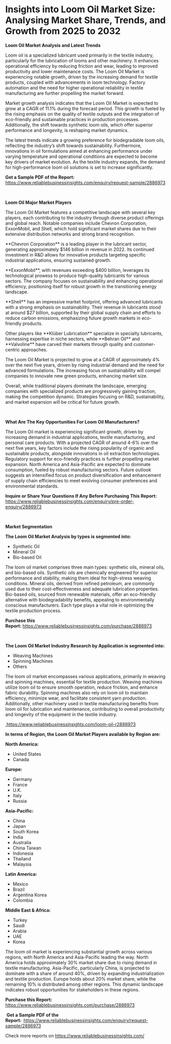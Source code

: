 <p><h1>Insights into Loom Oil Market Size: Analysing Market Share, Trends, and Growth from 2025 to 2032</h1></p><p><strong>Loom Oil Market Analysis and Latest Trends</strong></p>
<p><p>Loom oil is a specialized lubricant used primarily in the textile industry, particularly for the lubrication of looms and other machinery. It enhances operational efficiency by reducing friction and wear, leading to improved productivity and lower maintenance costs. The Loom Oil Market is experiencing notable growth, driven by the increasing demand for textile products, coupled with advancements in loom technology. Factory automation and the need for higher operational reliability in textile manufacturing are further propelling the market forward.</p><p>Market growth analysis indicates that the Loom Oil Market is expected to grow at a CAGR of 11.1% during the forecast period. This growth is fueled by the rising emphasis on the quality of textile outputs and the integration of eco-friendly and sustainable practices in production processes. Additionally, the shift towards synthetic loom oils, which offer superior performance and longevity, is reshaping market dynamics.</p><p>The latest trends indicate a growing preference for biodegradable loom oils, reflecting the industry’s shift towards sustainability. Furthermore, innovations in oil formulations aimed at enhancing performance under varying temperature and operational conditions are expected to become key drivers of market evolution. As the textile industry expands, the demand for high-performance loom oil solutions is set to increase significantly.</p></p>
<p><strong>Get a Sample PDF of the Report:&nbsp;</strong> <a href="https://www.reliablebusinessinsights.com/enquiry/request-sample/2886973?utm_campaign=2760&utm_medium=2&utm_source=Github&utm_content=ia&utm_term=13032025&utm_id=loom-oil">https://www.reliablebusinessinsights.com/enquiry/request-sample/2886973</a></p>
<p>&nbsp;</p>
<p><strong>Loom Oil Major Market Players</strong></p>
<p><p>The Loom Oil Market features a competitive landscape with several key players, each contributing to the industry through diverse product offerings and global reach. Notable companies include Chevron Corporation, ExxonMobil, and Shell, which hold significant market shares due to their extensive distribution networks and strong brand recognition.</p><p>**Chevron Corporation** is a leading player in the lubricant sector, generating approximately $146 billion in revenue in 2022. Its continued investment in R&D allows for innovative products targeting specific industrial applications, ensuring sustained growth.</p><p>**ExxonMobil**, with revenues exceeding $400 billion, leverages its technological prowess to produce high-quality lubricants for various sectors. The company focuses on sustainability and enhancing operational efficiency, positioning itself for robust growth in the transitioning energy landscape.</p><p>**Shell** has an impressive market footprint, offering advanced lubricants with a strong emphasis on sustainability. Their revenue in lubricants stood at around $27 billion, supported by their global supply chain and efforts to reduce carbon emissions, emphasizing future growth markets in eco-friendly products.</p><p>Other players like **Klüber Lubrication** specialize in specialty lubricants, harnessing expertise in niche sectors, while **Behran Oil** and **Valvoline** have carved their markets through quality and customer-centric approaches.</p><p>The Loom Oil Market is projected to grow at a CAGR of approximately 4% over the next five years, driven by rising industrial demand and the need for advanced formulations. The increasing focus on sustainability will compel companies to innovate new green products, enhancing market size.</p><p>Overall, while traditional players dominate the landscape, emerging companies with specialized products are progressively gaining traction, making the competition dynamic. Strategies focusing on R&D, sustainability, and market expansion will be critical for future growth.</p></p>
<p>&nbsp;</p>
<p><strong>What Are The Key Opportunities For Loom Oil Manufacturers?</strong></p>
<p><p>The Loom Oil market is experiencing significant growth, driven by increasing demand in industrial applications, textile manufacturing, and personal care products. With a projected CAGR of around 4-6% over the next five years, key factors include the rising popularity of organic and sustainable products, alongside innovations in oil extraction technologies. Regulatory support for eco-friendly practices is further propelling market expansion. North America and Asia-Pacific are expected to dominate consumption, fueled by robust manufacturing sectors. Future outlook suggests an intensified focus on product diversification and enhancement of supply chain efficiencies to meet evolving consumer preferences and environmental standards.</p></p>
<p><strong>Inquire or Share Your Questions If Any Before Purchasing This Report:</strong> <a href="https://www.reliablebusinessinsights.com/enquiry/pre-order-enquiry/2886973?utm_campaign=2760&utm_medium=2&utm_source=Github&utm_content=ia&utm_term=13032025&utm_id=loom-oil">https://www.reliablebusinessinsights.com/enquiry/pre-order-enquiry/2886973</a></p>
<p>&nbsp;</p>
<p><strong>Market Segmentation</strong></p>
<p><strong>The Loom Oil Market Analysis by types is segmented into:</strong></p>
<p><ul><li>Synthetic Oil</li><li>Mineral Oil</li><li>Bio-based Oil</li></ul></p>
<p><p>The loom oil market comprises three main types: synthetic oils, mineral oils, and bio-based oils. Synthetic oils are chemically engineered for superior performance and stability, making them ideal for high-stress weaving conditions. Mineral oils, derived from refined petroleum, are commonly used due to their cost-effectiveness and adequate lubrication properties. Bio-based oils, sourced from renewable materials, offer an eco-friendly alternative with biodegradability benefits, appealing to environmentally conscious manufacturers. Each type plays a vital role in optimizing the textile production process.</p></p>
<p><strong>Purchase this Report:&nbsp;</strong><a href="https://www.reliablebusinessinsights.com/purchase/2886973?utm_campaign=2760&utm_medium=2&utm_source=Github&utm_content=ia&utm_term=13032025&utm_id=loom-oil">https://www.reliablebusinessinsights.com/purchase/2886973</a></p>
<p>&nbsp;</p>
<p><strong>The Loom Oil Market Industry Research by Application is segmented into:</strong></p>
<p><ul><li>Weaving Machines</li><li>Spinning Machines</li><li>Others</li></ul></p>
<p><p>The loom oil market encompasses various applications, primarily in weaving and spinning machines, essential for textile production. Weaving machines utilize loom oil to ensure smooth operation, reduce friction, and enhance fabric durability. Spinning machines also rely on loom oil to maintain efficiency, minimize wear, and facilitate consistent yarn production. Additionally, other machinery used in textile manufacturing benefits from loom oil for lubrication and maintenance, contributing to overall productivity and longevity of the equipment in the textile industry.</p></p>
<p><a href="https://www.reliablebusinessinsights.com/loom-oil-r2886973?utm_campaign=2760&utm_medium=2&utm_source=Github&utm_content=ia&utm_term=13032025&utm_id=loom-oil">&nbsp;https://www.reliablebusinessinsights.com/loom-oil-r2886973</a></p>
<p><strong>In terms of Region, the Loom Oil Market Players available by Region are:</strong></p>
<p>
    <p> <strong> North America: </strong>
        <ul>
            <li>United States</li>
            <li>Canada</li>
        </ul>
        </p> 
    <p> <strong> Europe: </strong>
        <ul>
            <li>Germany</li>
            <li>France</li>
            <li>U.K.</li>
            <li>Italy</li>
            <li>Russia</li>
        </ul>
        </p> 
    <p> <strong> Asia-Pacific: </strong>
        <ul>
            <li>China</li>
            <li>Japan</li>
            <li>South Korea</li>
            <li>India</li>
            <li>Australia</li>
            <li>China Taiwan</li>
            <li>Indonesia</li>
            <li>Thailand</li>
            <li>Malaysia</li>
        </ul>
        </p> 
    <p> <strong> Latin America: </strong>
        <ul>
            <li>Mexico</li>
            <li>Brazil</li>
            <li>Argentina Korea</li>
            <li>Colombia</li>
        </ul>
        </p> 
    <p> <strong> Middle East & Africa: </strong>
        <ul>
            <li>Turkey</li>
            <li>Saudi</li>
            <li>Arabia</li>
            <li>UAE</li>
            <li>Korea</li>
        </ul>
    </p>
    </p>
<p><p>The loom oil market is experiencing substantial growth across various regions, with North America and Asia-Pacific leading the way. North America holds approximately 30% market share due to rising demand in textile manufacturing. Asia-Pacific, particularly China, is projected to dominate with a share of around 40%, driven by expanding industrialization and textile production. Europe holds about 20% market share, while the remaining 10% is distributed among other regions. This dynamic landscape indicates robust opportunities for stakeholders in these regions.</p></p>
<p><strong>Purchase this Report: </strong><a href="https://www.reliablebusinessinsights.com/purchase/2886973?utm_campaign=2760&utm_medium=2&utm_source=Github&utm_content=ia&utm_term=13032025&utm_id=loom-oil">https://www.reliablebusinessinsights.com/purchase/2886973</a></p>
<p>&nbsp;<strong>Get a Sample PDF of the Report:&nbsp;&nbsp;</strong><a href="https://www.reliablebusinessinsights.com/enquiry/request-sample/2886973?utm_campaign=2760&utm_medium=2&utm_source=Github&utm_content=ia&utm_term=13032025&utm_id=loom-oil">https://www.reliablebusinessinsights.com/enquiry/request-sample/2886973</a></p>
<p><strong></strong></p>
<p>Check more reports on <a href="https://www.reliablebusinessinsights.com/?utm_campaign=2760&utm_medium=2&utm_source=Github&utm_content=ia&utm_term=13032025&utm_id=loom-oil">https://www.reliablebusinessinsights.com/</a></p>